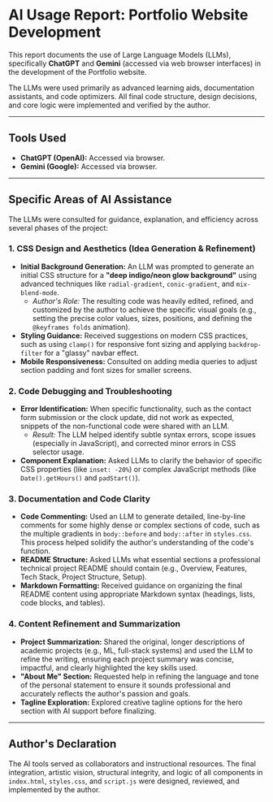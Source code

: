 # AI Usage Report: Portfolio Website Development

This report documents the use of Large Language Models (LLMs), specifically **ChatGPT** and **Gemini** (accessed via web browser interfaces) in the development of the Portfolio website.

The LLMs were used primarily as advanced learning aids, documentation assistants, and code optimizers. All final code structure, design decisions, and core logic were implemented and verified by the author.

---

## Tools Used

* **ChatGPT (OpenAI):** Accessed via browser.  
* **Gemini (Google):** Accessed via browser.  

---

## Specific Areas of AI Assistance

The LLMs were consulted for guidance, explanation, and efficiency across several phases of the project:

### 1. CSS Design and Aesthetics (Idea Generation & Refinement)

* **Initial Background Generation:** An LLM was prompted to generate an initial CSS structure for a **"deep indigo/neon glow background"** using advanced techniques like `radial-gradient`, `conic-gradient`, and `mix-blend-mode`.  
  * *Author's Role:* The resulting code was heavily edited, refined, and customized by the author to achieve the specific visual goals (e.g., setting the precise color values, sizes, positions, and defining the `@keyframes folds` animation).  
* **Styling Guidance:** Received suggestions on modern CSS practices, such as using `clamp()` for responsive font sizing and applying `backdrop-filter` for a "glassy" navbar effect.  
* **Mobile Responsiveness:** Consulted on adding media queries to adjust section padding and font sizes for smaller screens.  

### 2. Code Debugging and Troubleshooting

* **Error Identification:** When specific functionality, such as the contact form submission or the clock update, did not work as expected, snippets of the non-functional code were shared with an LLM.  
  * *Result:* The LLM helped identify subtle syntax errors, scope issues (especially in JavaScript), and corrected minor errors in CSS selector usage.  
* **Component Explanation:** Asked LLMs to clarify the behavior of specific CSS properties (like `inset: -20%`) or complex JavaScript methods (like `Date().getHours()` and `padStart()`).  

### 3. Documentation and Code Clarity

* **Code Commenting:** Used an LLM to generate detailed, line-by-line comments for some highly dense or complex sections of code, such as the multiple gradients in `body::before` and `body::after` in `styles.css`. This process helped solidify the author's understanding of the code's function.   
* **README Structure:** Asked LLMs what essential sections a professional technical project README should contain (e.g., Overview, Features, Tech Stack, Project Structure, Setup).  
* **Markdown Formatting:** Received guidance on organizing the final README content using appropriate Markdown syntax (headings, lists, code blocks, and tables).  

### 4. Content Refinement and Summarization

* **Project Summarization:** Shared the original, longer descriptions of academic projects (e.g., ML, full-stack systems) and used the LLM to refine the writing, ensuring each project summary was concise, impactful, and clearly highlighted the key skills used.  
* **"About Me" Section:** Requested help in refining the language and tone of the personal statement to ensure it sounds professional and accurately reflects the author's passion and goals.  
* **Tagline Exploration:** Explored creative tagline options for the hero section with AI support before finalizing.  

---

## Author's Declaration

The AI tools served as collaborators and instructional resources. The final integration, artistic vision, structural integrity, and logic of all components in `index.html`, `styles.css`, and `script.js` were designed, reviewed, and implemented by the author.  

